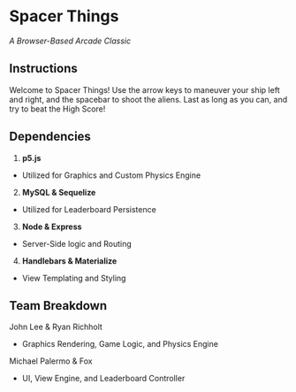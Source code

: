# Spacer Things
_A Browser-Based Arcade Classic_

## Instructions

Welcome to Spacer Things! Use the arrow keys to maneuver your ship left and right, and the spacebar to shoot the aliens. Last as long as you can, and try to beat the High Score!

## Dependencies

 1. **p5.js**
  - Utilized for Graphics and Custom Physics Engine
 2. **MySQL & Sequelize**
  - Utilized for Leaderboard Persistence
 3. **Node & Express**
  - Server-Side logic and Routing
 4.  **Handlebars & Materialize**
  - View Templating and Styling


## Team Breakdown

John Lee & Ryan Richholt
 - Graphics Rendering, Game Logic, and Physics Engine

Michael Palermo & Fox
 - UI, View Engine, and Leaderboard Controller
